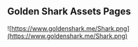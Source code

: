 ## Golden Shark Assets Pages

![https://www.goldenshark.me/Shark.png](https://www.goldenshark.me/Shark.png)